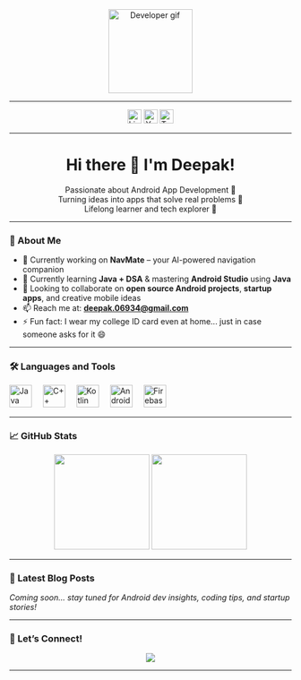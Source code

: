 <div align="center">
  <img height="150" src="https://media.giphy.com/media/M9gbBd9nbDrOTu1Mqx/giphy.gif" alt="Developer gif"/>
</div>

---

<div align="center">
  <a href="#"><img src="https://img.shields.io/static/v1?message=LinkedIn&logo=linkedin&label=&color=0077B5&logoColor=white&labelColor=&style=for-the-badge" height="25" alt="LinkedIn" /></a>
  <a href="#"><img src="https://img.shields.io/static/v1?message=YouTube&logo=youtube&label=&color=FF0000&logoColor=white&labelColor=&style=for-the-badge" height="25" alt="YouTube" /></a>
  <a href="#"><img src="https://img.shields.io/static/v1?message=Twitter&logo=twitter&label=&color=1DA1F2&logoColor=white&labelColor=&style=for-the-badge" height="25" alt="Twitter" /></a>
</div>

---

<h1 align="center">Hi there 👋 I'm Deepak!</h1>

<p align="center">
  Passionate about Android App Development 🚀<br>
  Turning ideas into apps that solve real problems 📱<br>
  Lifelong learner and tech explorer 🌱
</p>

---

### 🚀 About Me

- 🔭 Currently working on **NavMate** – your AI-powered navigation companion
- 🌱 Currently learning **Java + DSA** & mastering **Android Studio** using **Java**
- 👯 Looking to collaborate on **open source Android projects**, **startup apps**, and creative mobile ideas
- 📫 Reach me at: **deepak.06934@gmail.com**
- ⚡ Fun fact: I wear my college ID card even at home... just in case someone asks for it 😄

---

### 🛠️ Languages and Tools

<div align="left">
  <img src="https://cdn.jsdelivr.net/gh/devicons/devicon/icons/java/java-original.svg" height="40" alt="Java logo"/>
  <img width="12" />
  <img src="https://cdn.jsdelivr.net/gh/devicons/devicon/icons/cplusplus/cplusplus-original.svg" height="40" alt="C++ logo"/>
  <img width="12" />
  <img src="https://cdn.jsdelivr.net/gh/devicons/devicon/icons/kotlin/kotlin-original.svg" height="40" alt="Kotlin logo"/>
  <img width="12" />
  <img src="https://cdn.jsdelivr.net/gh/devicons/devicon/icons/android/android-original.svg" height="40" alt="Android logo"/>
  <img width="12" />
  <img src="https://cdn.jsdelivr.net/gh/devicons/devicon/icons/firebase/firebase-plain-wordmark.svg" height="40" alt="Firebase logo"/>
</div>

---

### 📈 GitHub Stats

<div align="center">
  <img src="https://github-readme-stats.vercel.app/api?username=deepakdotdevs&show_icons=true&theme=radical" height="170" />
  <img src="https://streak-stats.demolab.com?user=deepakdotdevs&theme=radical&hide_border=false" height="170" />
</div>

---

### 📝 Latest Blog Posts

*Coming soon... stay tuned for Android dev insights, coding tips, and startup stories!*

---

### 🤝 Let’s Connect!

<p align="center">
  <a href="mailto:deepak.06934@gmail.com"><img src="https://img.shields.io/badge/-Email-red?style=for-the-badge&logo=gmail&logoColor=white" /></a>
</p>

---

###
